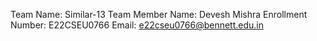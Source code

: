Team Name: Similar-13
Team Member Name: Devesh Mishra
Enrollment Number: E22CSEU0766
Email: e22cseu0766@bennett.edu.in